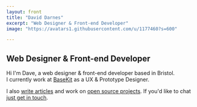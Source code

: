 ```yaml
---
layout: front
title: "David Darnes"
excerpt: "Web Designer & Front-end Developer"
image: "https://avatars1.githubusercontent.com/u/1177460?s=600"

---
```


## Web Designer & Front-end Developer

Hi I'm Dave, a web designer & front-end developer based in Bristol.  
I currently work at [BaseKit](http://basekit.com) as a UX & Prototype Designer.

I also [write articles](https://david.darn.es/) and work on [open source projects](https://daviddarnes.github.io/). If you'd like to chat [just get in touch](http://enable-javascript.com/ "my email").
